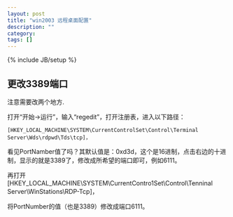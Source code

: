 ```yaml
---
layout: post
title: "win2003 远程桌面配置"
description: ""
category: 
tags: []
---
```

{% include JB/setup %}


## 更改3389端口 ##

注意需要改两个地方.

打开“开始→运行”，输入“regedit”，打开注册表，进入以下路径：

	[HKEY_LOCAL_MACHINE\SYSTEM\CurrentControlSet\Control\Terminal Server\Wds\rdpwd\Tds\tcp]，

看见PortNamber值了吗？其默认值是：0xd3d，这个是16进制，点击右边的十进制，显示的就是3389了，修改成所希望的端口即可，例如6111。

再打开
	[HKEY_LOCAL_MACHINE\SYSTEM\CurrentContro1Set\Control\Tenninal Server\WinStations\RDP-Tcp]，

将PortNumber的值（也是3389）修改成端口6111。

